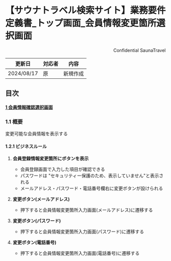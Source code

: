 # 【サウナトラベル検索サイト】業務要件定義書\_トップ画面\_会員情報変更箇所選択画面

<div style="text-align: right;">
Confidential SaunaTravel
</div>

|更新日|対応者|内容|
|-|-|-|
| 2024/08/17 | 原 | 新規作成 |

## 目次
#### [1 会員情報確認選択画面](#anchor1)

### 1.1 概要

変更可能な会員情報を表示する

#### 1.2.1 ビジネスルール

1. **会員登録情報変更箇所にボタンを表示**
   - 会員登録画面で入力した項目が確認できる
   - パスワードは "セキュリティー保護のため、表示していません"と表示される
   - メールアドレス・パスワード・電話番号欄右に変更ボタンが設けられる

2. **変更ボタン(メールアドレス)**
   - 押下すると会員情報変更箇所入力画面(メールアドレス)に遷移する

3. **変更ボタン(パスワード)**
   - 押下すると会員情報変更箇所入力画面(パスワード)に遷移する

4. **変更ボタン(電話番号)**
   - 押下すると会員情報変更箇所入力画面(電話番号)に遷移する